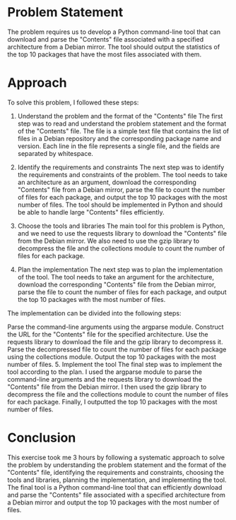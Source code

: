 # Problem Statement
The problem requires us to develop a Python command-line tool that can download and parse the "Contents" file associated with a specified architecture from a Debian mirror. The tool should output the statistics of the top 10 packages that have the most files associated with them.

# Approach

To solve this problem, I followed these steps:

1. Understand the problem and the format of the "Contents" file
The first step was to read and understand the problem statement and the format of the "Contents" file. The file is a simple text file that contains the list of files in a Debian repository and the corresponding package name and version. Each line in the file represents a single file, and the fields are separated by whitespace.

2. Identify the requirements and constraints
The next step was to identify the requirements and constraints of the problem. The tool needs to take an architecture as an argument, download the corresponding "Contents" file from a Debian mirror, parse the file to count the number of files for each package, and output the top 10 packages with the most number of files. The tool should be implemented in Python and should be able to handle large "Contents" files efficiently.

3. Choose the tools and libraries
The main tool for this problem is Python, and we need to use the requests library to download the "Contents" file from the Debian mirror. We also need to use the gzip library to decompress the file and the collections module to count the number of files for each package.

4. Plan the implementation
The next step was to plan the implementation of the tool. The tool needs to take an argument for the architecture, download the corresponding "Contents" file from the Debian mirror, parse the file to count the number of files for each package, and output the top 10 packages with the most number of files.

The implementation can be divided into the following steps:

Parse the command-line arguments using the argparse module.
Construct the URL for the "Contents" file for the specified architecture.
Use the requests library to download the file and the gzip library to decompress it.
Parse the decompressed file to count the number of files for each package using the collections module.
Output the top 10 packages with the most number of files.
5. Implement the tool
The final step was to implement the tool according to the plan. I used the argparse module to parse the command-line arguments and the requests library to download the "Contents" file from the Debian mirror. I then used the gzip library to decompress the file and the collections module to count the number of files for each package. Finally, I outputted the top 10 packages with the most number of files.

# Conclusion
This exercise took me 3 hours by following a systematic approach to solve the problem by understanding the problem statement and the format of the "Contents" file, identifying the requirements and constraints, choosing the tools and libraries, planning the implementation, and implementing the tool. The final tool is a Python command-line tool that can efficiently download and parse the "Contents" file associated with a specified architecture from a Debian mirror and output the top 10 packages with the most number of files.

